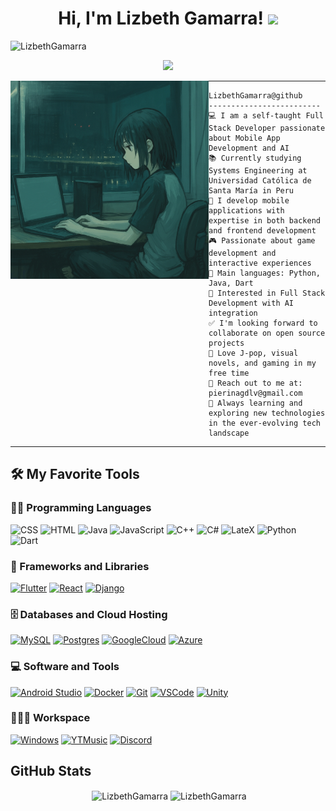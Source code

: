 <h1 align="center">
Hi, I'm Lizbeth Gamarra!
  <img src="https://media.giphy.com/media/hvRJCLFzcasrR4ia7z/giphy.gif" width="30"></h1>
  

 </p>
<p align="left"> 
  <img src="https://komarev.com/ghpvc/?username=LizbethGamarra" alt="LizbethGamarra" /> </p>
 </p>

<!-- Typing SVG by DenverCoder1 - https://github.com/DenverCoder1/readme-typing-svg -->
<p align="center">
  <a href="https://github.com/DenverCoder1/readme-typing-svg"><img src="https://readme-typing-svg.herokuapp.com?lines=Computer+Science+Student;Full+Stack+Web+Developer;Freelancer;DS%20|%20AI%20|%20ML%20Enthusiastic;Always%20learning%20new%20things&center=true&width=380&height=45"></a>
</p>

<img align="left" src="https://github.com/LizbethGamarra/LizbethGamarra/blob/main/imagen.png" alt="Unfortunately I didn't find the author of the pic" width="317" />
<hr>

```
LizbethGamarra@github
-------------------------
💻 I am a self-taught Full Stack Developer passionate about Mobile App Development and AI
📚 Currently studying Systems Engineering at Universidad Católica de Santa María in Peru
📱 I develop mobile applications with expertise in both backend and frontend development
🎮 Passionate about game development and interactive experiences
🌟 Main languages: Python, Java, Dart
🚀 Interested in Full Stack Development with AI integration
✅ I'm looking forward to collaborate on open source projects
🎵 Love J-pop, visual novels, and gaming in my free time
📮 Reach out to me at: pierinagdlv@gmail.com
🌱 Always learning and exploring new technologies in the ever-evolving tech landscape
```
<hr>


## 🛠️ My Favorite Tools

### 👨‍💻 Programming Languages

<p>
    <img alt="CSS" src="https://img.shields.io/badge/css3-%231572B6.svg?style=for-the-badge&logo=css3&logoColor=white">
    <img alt="HTML" src="https://img.shields.io/badge/html5-%23E34F26.svg?style=for-the-badge&logo=html5&logoColor=white">
    <img alt="Java" src="https://img.shields.io/badge/java-%23ED8B00.svg?style=for-the-badge&logo=openjdk&logoColor=white">
    <img alt="JavaScript" src="https://img.shields.io/badge/javascript-%23323330.svg?style=for-the-badge&logo=javascript&logoColor=%23F7DF1E">
    <img alt="C++" src="https://img.shields.io/badge/c++-%2300599C.svg?style=for-the-badge&logo=c%2B%2B&logoColor=white">
    <img alt="C#" src="https://img.shields.io/badge/c%23-%23239120.svg?style=for-the-badge&logo=csharp&logoColor=white">
    <img alt="LateX" src="https://img.shields.io/badge/latex-%23008080.svg?style=for-the-badge&logo=latex&logoColor=white">
    <img alt="Python" src="https://img.shields.io/badge/python-3670A0?style=for-the-badge&logo=python&logoColor=ffdd54">
    <img alt="Dart" src="https://img.shields.io/badge/dart-%230175C2.svg?style=for-the-badge&logo=dart&logoColor=white">

### 🧰 Frameworks and Libraries

<p>
    <a href="#"><img alt="Flutter" src="https://img.shields.io/badge/Flutter-%2302569B.svg?style=for-the-badge&logo=Flutter&logoColor=white"></a>
    <a href="#"><img alt="React" src="https://img.shields.io/badge/React-20232A?style=for-the-badge&logo=react&logoColor=61DAFB"></a>
    <a href="#"><img alt="Django" src="https://img.shields.io/badge/Django-092E20?style=for-the-badge&logo=django&logoColor=white"></a>

</p>

### 🗄️ Databases and Cloud Hosting

<p>
    <a href="#"><img alt="MySQL" src="https://img.shields.io/badge/mysql-4479A1.svg?style=for-the-badge&logo=mysql&logoColor=white"></a>
    <a href="#"><img alt="Postgres" src="https://img.shields.io/badge/postgres-%23316192.svg?style=for-the-badge&logo=postgresql&logoColor=white"></a>
    <a href="#"><img alt="GoogleCloud" src="https://img.shields.io/badge/GoogleCloud-%234285F4.svg?style=for-the-badge&logo=google-cloud&logoColor=white"></a>
    <a href="#"><img alt="Azure" src="https://img.shields.io/badge/azure-%230072C6.svg?style=for-the-badge&logo=microsoftazure&logoColor=white"></a>
</p>

### 💻 Software and Tools

<p>
    <a href="#"><img alt="Android Studio" src="https://img.shields.io/badge/android%20studio-346ac1?style=for-the-badge&logo=android%20studio&logoColor=white"></a>
    <a href="#"><img alt="Docker" src="https://img.shields.io/badge/docker-%230db7ed.svg?style=for-the-badge&logo=docker&logoColor=white"></a>
    <a href="#"><img alt="Git" src="https://img.shields.io/badge/git-%23F05033.svg?style=for-the-badge&logo=git&logoColor=white"></a>
    <a href="#"><img alt="VSCode" src="https://img.shields.io/badge/Visual%20Studio%20Code-0078d7.svg?style=for-the-badge&logo=visual-studio-code&logoColor=white"></a>
    <a href="#"><img alt="Unity" src="https://img.shields.io/badge/unity-%23000000.svg?style=for-the-badge&logo=unity&logoColor=white"></a>
</p>

### 👨🏽‍💻 Workspace
<p>
    <a href="#"><img alt="Windows" src="https://img.shields.io/badge/Windows-0078D6?style=for-the-badge&logo=windows&logoColor=white"></a>
    <a href="#"><img alt="YTMusic" src="https://img.shields.io/badge/YouTube_Music-FF0000?style=for-the-badge&logo=youtube-music&logoColor=white"></a>
    <a href="#"><img alt="Discord" src="https://img.shields.io/badge/Discord-%235865F2.svg?style=for-the-badge&logo=discord&logoColor=white"></a>
</p>


## GitHub Stats


<p align="center">&nbsp;<img align="center" src="https://github-readme-stats.vercel.app/api?username=LizbethGamarra&theme=gotham&show_icons=true" alt="LizbethGamarra" />

<img align="center" src="http://github-readme-streak-stats.herokuapp.com?user=LizbethGamarra&theme=gotham&hide_border=true&date_format=M%20j%5B%2C%20Y%5D" alt="LizbethGamarra" />



